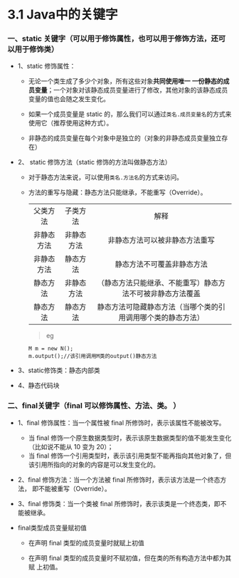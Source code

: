 # 3.1 Java中的关键字

### 一、static 关键字（可以用于修饰属性，也可以用于修饰方法，还可以用于修饰类）

* 1、static 修饰属性：

  * 无论一个类生成了多少个对象，所有这些对象**共同使用唯一 一份静态的成员变量**；一个对象对该静态成员变量进行了修改，其他对象的该静态成员变量的值也会随之发生变化。

  * 如果一个成员变量是 static 的，那么我们可以通过`类名.成员变量名`的方式来使用它（推荐使用这种方式）。 
  
  * 非静态的成员变量在每个对象中是独立的（对象的非静态成员变量独立存在）

* 2、 static 修饰方法（static 修饰的方法叫做静态方法）
  
  * 对于静态方法来说，可以使用`类名.方法名`的方式来访问。 
  
  * 方法的重写与隐藏：静态方法只能继承，不能重写（Override）。 

     <table>
        <tr>
           <td align="center">父类方法</td>
           <td align="center">子类方法</td>
           <td align="center">解释</td>
        </tr>
        <tr>
           <td align="center">非静态方法</td>
           <td align="center">非静态方法</td>
           <td align="center">非静态方法可以被非静态方法重写</td>
        </tr>
        <tr>
           <td align="center">非静态方法</td>
           <td align="center">静态方法</td>
           <td align="center">静态方法不可覆盖非静态方法</td>
        </tr>
        <tr>
           <td align="center">静态方法</td>
           <td align="center">非静态方法</td>
           <td align="center">（静态方法只能继承、不能重写）静态方法不可被非静态方法覆盖</td>
        </tr>
        <tr>
           <td align="center">静态方法</td>
           <td align="center">静态方法</td>
           <td align="center">静态方法可隐藏静态方法（当哪个类的引用调用哪个类的静态方法）</td>
        </tr>
     </table>
     
     >eg
     
        M m = new N();
        m.output();//该引用调用M类的output()静态方法

* 3、static修饰类：静态内部类

* 4、静态代码块



### 二、final关键字（final 可以修饰属性、方法、类。 ）

* 1、final 修饰属性：当一个属性被 final 所修饰时，表示该属性不能被改写。

   * 当 final 修饰一个原生数据类型时，表示该原生数据类型的值不能发生变化 （比如说不能从 10 变为 20）；
   * 当 final 修饰一个引用类型时，表示该引用类型不能再指向其他对象了，但该引用所指向的对象的内容是可以发生变化的。  

* 2、final 修饰方法：当一个方法被 final 所修饰时，表示该方法是一个终态方法， 即不能被重写（Override）。 

* 3、final 修饰类：当一个类被 final 所修饰时，表示该类是一个终态类，即不能被继承。 

* final类型成员变量赋初值

   * 在声明 final 类型的成员变量时就赋上初值 
   
   * 在声明 final 类型的成员变量时不赋初值，但在类的所有构造方法中都为其赋 上初值。 











  
  
  
  

